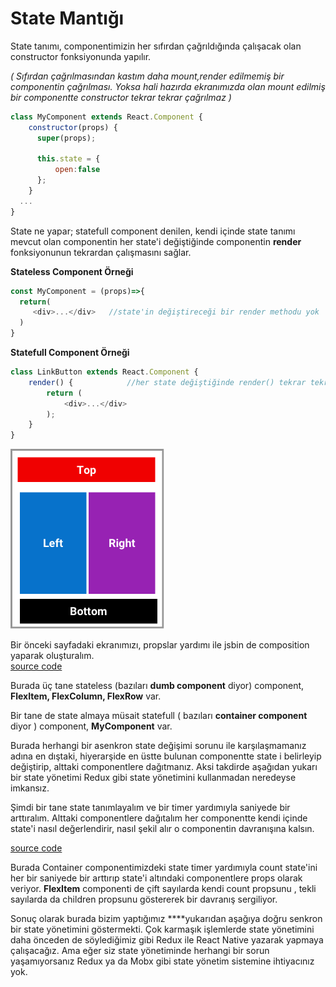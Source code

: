 # State Mantığı

State tanımı, componentimizin her sıfırdan çağrıldığında çalışacak olan constructor fonksiyonunda yapılır.

_\( Sıfırdan çağrılmasından kastım daha mount,render edilmemiş bir componentin çağrılması. Yoksa hali hazırda ekranımızda olan mount edilmiş bir componentte constructor tekrar tekrar çağrılmaz \)_

```javascript
class MyComponent extends React.Component {
    constructor(props) {
      super(props);

      this.state = {
          open:false
      };
    }
  ...
}
```

State ne yapar; statefull component denilen, kendi içinde state tanımı mevcut olan componentin her state'i değiştiğinde componentin **render** fonksiyonunun tekrardan çalışmasını sağlar.

**Stateless Component Örneği**

```javascript
const MyComponent = (props)=>{
  return( 
     <div>...</div>   //state'in değiştireceği bir render methodu yok
  )
}
```

**Statefull Component Örneği**

```javascript
class LinkButton extends React.Component {
    render() {            //her state değiştiğinde render() tekrar tekrar çalışacak
        return (
            <div>...</div>
        );
    }
}
```

![](.gitbook/assets/desktop22.png)

Bir önceki sayfadaki ekranımızı, propslar yardımı ile jsbin de composition yaparak oluşturalım.  
[source code](http://jsbin.com/mebesol/12/edit?js,output)

Burada üç tane stateless \(bazıları **dumb component** diyor\) component, **FlexItem, FlexColumn, FlexRow** var.

Bir tane de state almaya müsait statefull \( bazıları **container component** diyor \) component, **MyComponent** var.

Burada herhangi bir asenkron state değişimi sorunu ile karşılaşmamanız adına en dıştaki, hiyerarşide en üstte bulunan componentte state i belirleyip değiştirip, alttaki componentlere dağıtmanız. Aksi takdirde aşağıdan yukarı bir state yönetimi Redux gibi state yönetimini kullanmadan neredeyse imkansız.

Şimdi bir tane state tanımlayalım ve bir timer yardımıyla saniyede bir arttıralım. Alttaki componentlere dağıtalım her componentte kendi içinde state'i nasıl değerlendirir, nasıl şekil alır o componentin davranışına kalsın.

[source code](http://jsbin.com/mebesol/15/edit?js,output)

Burada Container componentimizdeki state timer yardımıyla count state'ini her bir saniyede bir arttırıp state'i altındaki componentlere props olarak veriyor. **FlexItem** componenti de çift sayılarda kendi count propsunu , tekli sayılarda da children propsunu göstererek bir davranış sergiliyor.

Sonuç olarak burada bizim yaptığımız  ****yukarıdan aşağıya doğru senkron bir state yönetimini göstermekti. Çok karmaşık işlemlerde state yönetimini daha önceden de söylediğimiz gibi Redux ile React Native yazarak yapmaya çalışacağız. Ama eğer siz state yönetiminde herhangi bir sorun yaşamıyorsanız Redux ya da Mobx gibi state yönetim sistemine ihtiyacınız yok.

